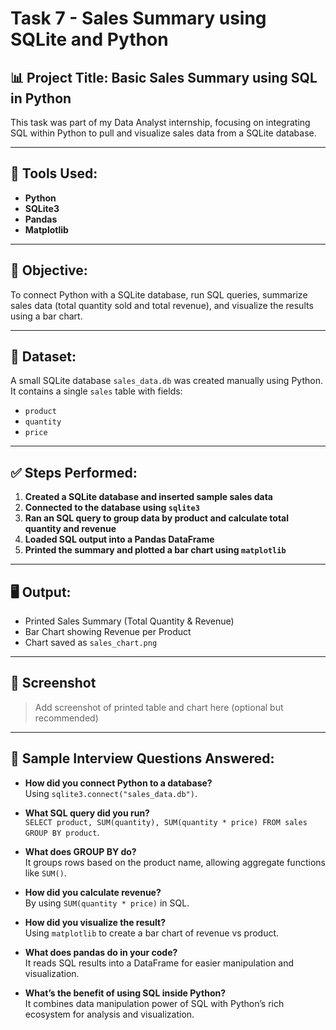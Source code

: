 # Task 7 - Sales Summary using SQLite and Python

## 📊 Project Title: Basic Sales Summary using SQL in Python

This task was part of my Data Analyst internship, focusing on integrating SQL within Python to pull and visualize sales data from a SQLite database.

---

## 📂 Tools Used:
- **Python**
- **SQLite3**
- **Pandas**
- **Matplotlib**

---

## 📌 Objective:
To connect Python with a SQLite database, run SQL queries, summarize sales data (total quantity sold and total revenue), and visualize the results using a bar chart.

---

## 🧾 Dataset:
A small SQLite database `sales_data.db` was created manually using Python. It contains a single `sales` table with fields:
- `product`
- `quantity`
- `price`

---

## ✅ Steps Performed:
1. **Created a SQLite database and inserted sample sales data**
2. **Connected to the database using `sqlite3`**
3. **Ran an SQL query to group data by product and calculate total quantity and revenue**
4. **Loaded SQL output into a Pandas DataFrame**
5. **Printed the summary and plotted a bar chart using `matplotlib`**

---

## 🖥 Output:
- Printed Sales Summary (Total Quantity & Revenue)
- Bar Chart showing Revenue per Product
- Chart saved as `sales_chart.png`

---

## 📸 Screenshot
> Add screenshot of printed table and chart here (optional but recommended)

---

## 💬 Sample Interview Questions Answered:
- **How did you connect Python to a database?**  
  Using `sqlite3.connect("sales_data.db")`.

- **What SQL query did you run?**  
  `SELECT product, SUM(quantity), SUM(quantity * price) FROM sales GROUP BY product`.

- **What does GROUP BY do?**  
  It groups rows based on the product name, allowing aggregate functions like `SUM()`.

- **How did you calculate revenue?**  
  By using `SUM(quantity * price)` in SQL.

- **How did you visualize the result?**  
  Using `matplotlib` to create a bar chart of revenue vs product.

- **What does pandas do in your code?**  
  It reads SQL results into a DataFrame for easier manipulation and visualization.

- **What’s the benefit of using SQL inside Python?**  
  It combines data manipulation power of SQL with Python’s rich ecosystem for analysis and visualization.



